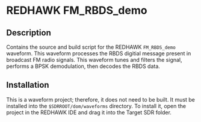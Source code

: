 # REDHAWK FM_RBDS_demo
 
## Description

Contains the source and build script for the REDHAWK `FM_RBDS_demo` waveform. This
waveform processes the RBDS digitial message present in broadcast FM radio
signals. This waveform tunes and filters the signal, performs a BPSK
demodulation, then decodes the RBDS data.

## Installation

This is a waveform project; therefore, it does not need to be built.  It must be installed into
the `$SDRROOT/dom/waveforms` directory. To install it, open the project
in the REDHAWK IDE and drag it into the Target SDR folder.
